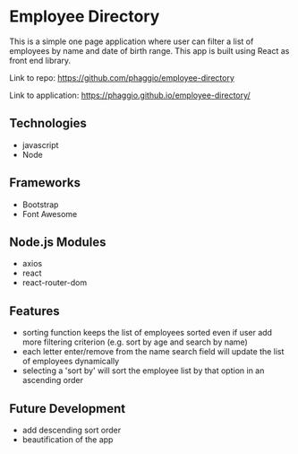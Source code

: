 # Employee Directory

This is a simple one page application where user can filter a list of employees by name and date of birth range.
This app is built using React as front end library.

Link to repo: https://github.com/phaggio/employee-directory

Link to application: https://phaggio.github.io/employee-directory/

## Technologies
* javascript
* Node

## Frameworks
* Bootstrap
* Font Awesome

## Node.js Modules
* axios
* react
* react-router-dom

## Features
* sorting function keeps the list of employees sorted even if user add more filtering criterion 
(e.g. sort by age and search by name)
* each letter enter/remove from the name search field will update the list of employees dynamically
* selecting a 'sort by' will sort the employee list by that option in an ascending order

## Future Development
* add descending sort order
* beautification of the app
